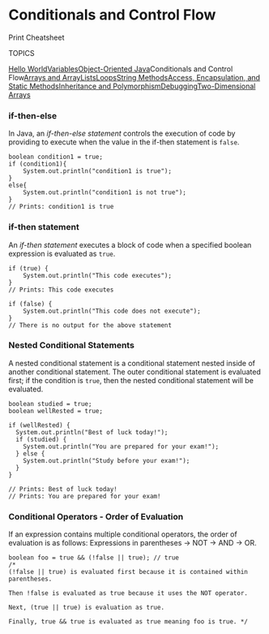 # Conditionals and Control Flow

Print Cheatsheet



TOPICS

[Hello World](https://www.codecademy.com/learn/learn-java/modules/learn-java-hello-world/cheatsheet)[Variables](https://www.codecademy.com/learn/learn-java/modules/learn-java-variables/cheatsheet)[Object-Oriented Java](https://www.codecademy.com/learn/learn-java/modules/learn-java-object-oriented-java-u/cheatsheet)Conditionals and Control Flow[Arrays and ArrayLists](https://www.codecademy.com/learn/learn-java/modules/learn-java-arrays-and-arraylists/cheatsheet)[Loops](https://www.codecademy.com/learn/learn-java/modules/learn-java-loops/cheatsheet)[String Methods](https://www.codecademy.com/learn/learn-java/modules/learn-java-string-methods/cheatsheet)[Access, Encapsulation, and Static Methods](https://www.codecademy.com/learn/learn-java/modules/java-access-encapsulation-and-static-methods/cheatsheet)[Inheritance and Polymorphism](https://www.codecademy.com/learn/learn-java/modules/learn-java-inheritance-and-polymorphism/cheatsheet)[Debugging](https://www.codecademy.com/learn/learn-java/modules/learn-java-debugging/cheatsheet)[Two-Dimensional Arrays](https://www.codecademy.com/learn/learn-java/modules/java-two-dimensional-arrays/cheatsheet)

### if-then-else

In Java, an *if-then-else statement* controls the execution of code by providing to execute when the value in the if-then statement is `false`.

```
boolean condition1 = true;
if (condition1){
    System.out.println("condition1 is true");
}
else{
    System.out.println("condition1 is not true");
}
// Prints: condition1 is true
```

### if-then statement

An *if-then statement* executes a block of code when a specified boolean expression is evaluated as `true`.

```
if (true) {
    System.out.println("This code executes");
}
// Prints: This code executes
 
if (false) {
    System.out.println("This code does not execute");
}
// There is no output for the above statement
```

### Nested Conditional Statements

A nested conditional statement is a conditional statement nested inside of another conditional statement. The outer conditional statement is evaluated first; if the condition is `true`, then the nested conditional statement will be evaluated.

```
boolean studied = true;
boolean wellRested = true;
 
if (wellRested) {
  System.out.println("Best of luck today!");  
  if (studied) {
    System.out.println("You are prepared for your exam!");
  } else {
    System.out.println("Study before your exam!");
  }
}
 
// Prints: Best of luck today!
// Prints: You are prepared for your exam!
```

### Conditional Operators - Order of Evaluation

If an expression contains multiple conditional operators, the order of evaluation is as follows: Expressions in parentheses -> NOT -> AND -> OR.

```
boolean foo = true && (!false || true); // true
/* 
(!false || true) is evaluated first because it is contained within parentheses. 
 
Then !false is evaluated as true because it uses the NOT operator. 
 
Next, (true || true) is evaluation as true. 
 
Finally, true && true is evaluated as true meaning foo is true. */
```
